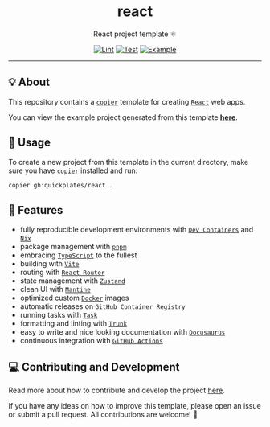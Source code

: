 <h1 align="center">react</h1>

<div align="center">

React project template ⚛️

[![Lint](https://github.com/quickplates/react/actions/workflows/lint.yaml/badge.svg)](https://github.com/quickplates/react/actions/workflows/lint.yaml)
[![Test](https://github.com/quickplates/react/actions/workflows/test.yaml/badge.svg)](https://github.com/quickplates/react/actions/workflows/test.yaml)
[![Example](https://github.com/quickplates/react/actions/workflows/example.yaml/badge.svg)](https://github.com/quickplates/react/actions/workflows/example.yaml)

</div>

---

## 💡 About

This repository contains a [`copier`](https://copier.readthedocs.io) template
for creating [`React`](https://react.dev) web apps.

You can view the example project generated from this template
[**here**](https://github.com/quickplates/react-example).

## 📜 Usage

To create a new project from this template in the current directory,
make sure you have [`copier`](https://copier.readthedocs.io) installed and run:

```sh
copier gh:quickplates/react .
```

## 🚀 Features

- fully reproducible development environments with
  [`Dev Containers`](https://code.visualstudio.com/docs/remote/containers)
  and [`Nix`](https://nixos.org)
- package management with [`pnpm`](https://pnpm.io)
- embracing [`TypeScript`](https://www.typescriptlang.org) to the fullest
- building with [`Vite`](https://vitejs.dev)
- routing with [`React Router`](https://reactrouter.com)
- state management with [`Zustand`](https://docs.pmnd.rs/zustand)
- clean UI with [`Mantine`](https://mantine.dev)
- optimized custom [`Docker`](https://www.docker.com) images
- automatic releases on `GitHub Container Registry`
- running tasks with [`Task`](https://taskfile.dev)
- formatting and linting with [`Trunk`](https://trunk.io)
- easy to write and nice looking documentation
  with [`Docusaurus`](https://docusaurus.io)
- continuous integration with [`GitHub Actions`](https://github.com/features/actions)

## 💻 Contributing and Development

Read more about how to contribute and develop the project
[here](https://github.com/quickplates/react/blob/main/CONTRIBUTING.md).

If you have any ideas on how to improve this template,
please open an issue or submit a pull request.
All contributions are welcome! 🤗
